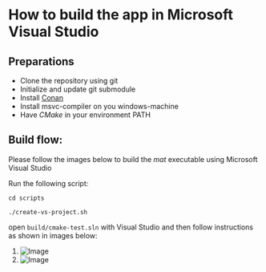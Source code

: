 # How to build the app in Microsoft Visual Studio

## Preparations
* Clone the repository using git
* Initialize and update git submodule
* Install [Conan](https://docs.conan.io/2/installation.html)
* Install msvc-compiler on you windows-machine
* Have *CMake* in your environment PATH

## Build flow:
Please follow the images below to build the *mat* executable using Microsoft Visual Studio

Run the following script:

```cd scripts```

```./create-vs-project.sh```

open ```build/cmake-test.sln``` with Visual Studio and then follow instructions as shown in images below:

1. ![Image](./vs01.jpg)
2. ![Image](./vs02.jpg)
